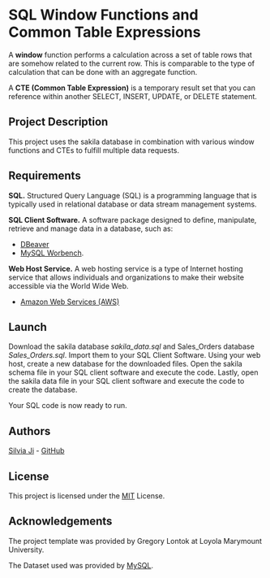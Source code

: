 # SQL Window Functions and Common Table Expressions

A **window** function performs a calculation across a set of table rows that are somehow related to the current row. This is comparable to the type of calculation that can be done with an aggregate function.

A **CTE (Common Table Expression)** is a temporary result set that you can reference within another SELECT, INSERT, UPDATE, or DELETE statement. 

## Project Description

This project uses the sakila database in combination with various window functions and CTEs to fulfill multiple data requests.

## Requirements

**SQL.** Structured Query Language (SQL) is a programming language that is typically used in relational database or data stream management systems.

**SQL Client Software.** A software package designed to define, manipulate, retrieve and manage data in a database, such as:
- [DBeaver](https://dbeaver.io/)
- [MySQL Worbench](https://www.mysql.com/products/workbench/).

**Web Host Service.** A web hosting service is a type of Internet hosting service that allows individuals and organizations to make their website accessible via the World Wide Web.
- [Amazon Web Services (AWS)](https://aws.amazon.com/)

## Launch
Download the sakila database *sakila_data.sql* and Sales_Orders database *Sales_Orders.sql*. Import them to your SQL Client Software. Using your web host, create a new database for the downloaded files. Open the sakila schema file in your SQL client software and execute the code. Lastly, open the sakila data file in your SQL client software and execute the code to create the database.

Your SQL code is now ready to run.

## Authors

[Silvia Ji](https://www.linkedin.com/in/silviaji/) - [GitHub](github.com/jisilvia)

## License
This project is licensed under the [MIT](https://choosealicense.com/licenses/mit/) License.

## Acknowledgements

The project template was provided by Gregory Lontok at Loyola Marymount University.

The Dataset used was provided by [MySQL](https://dev.mysql.com/doc/sakila/en/sakila-installation.html).

